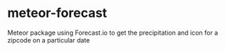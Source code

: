# meteor-forecast
Meteor package using Forecast.io to get the precipitation and icon for a zipcode on a particular date
